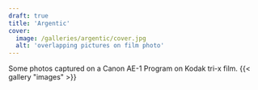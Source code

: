 ```yaml
---
draft: true
title: 'Argentic'
cover:
  image: /galleries/argentic/cover.jpg
  alt: 'overlapping pictures on film photo'
---
```

Some photos captured on a Canon AE-1 Program on Kodak tri-x film.
{{< gallery "images" >}}